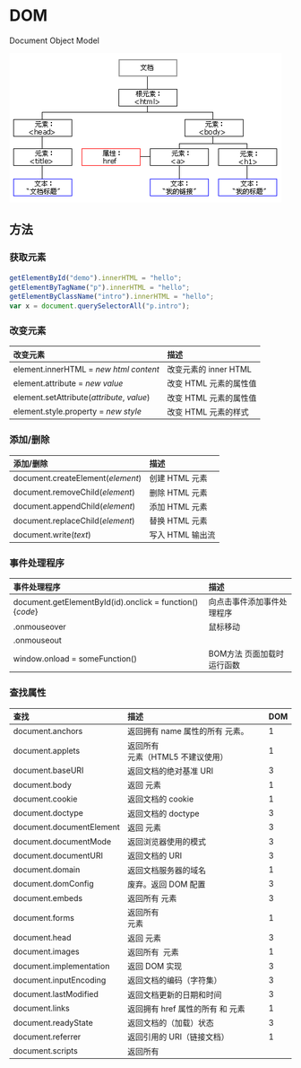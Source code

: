 # DOM

Document Object Model

![DOM HTML 树](DOM.assets/ct_htmltree.gif)

## 方法

### 获取元素

```js
getElementById("demo").innerHTML = "hello";
getElementByTagName("p").innerHTML = "hello";
getElementByClassName("intro").innerHTML = "hello";
var x = document.querySelectorAll("p.intro");
```

### 改变元素

| 改变元素                                   | 描述                   |
| :----------------------------------------- | :--------------------- |
| element.innerHTML = *new html content*     | 改变元素的 inner HTML  |
| element.attribute = *new value*            | 改变 HTML 元素的属性值 |
| element.setAttribute(*attribute*, *value*) | 改变 HTML 元素的属性值 |
| element.style.property = *new style*       | 改变 HTML 元素的样式   |

### 添加/删除

| 添加/删除                         | 描述             |
| :-------------------------------- | :--------------- |
| document.createElement(*element*) | 创建 HTML 元素   |
| document.removeChild(*element*)   | 删除 HTML 元素   |
| document.appendChild(*element*)   | 添加 HTML 元素   |
| document.replaceChild(*element*)  | 替换 HTML 元素   |
| document.write(*text*)            | 写入 HTML 输出流 |

### 事件处理程序

| 事件处理程序                                             | 描述                       |
| :------------------------------------------------------- | :------------------------- |
| document.getElementById(id).onclick = function(){*code*} | 向点击事件添加事件处理程序 |
| .onmouseover                                             | 鼠标移动                   |
| .onmouseout                                              |                            |
| window.onload = someFunction()                           | BOM方法 页面加载时运行函数 |





### 查找属性

| 查找                         | 描述                                        | DOM  |
| :--------------------------- | :------------------------------------------ | :--- |
| document.anchors             | 返回拥有 name 属性的所有 <a> 元素。         | 1    |
| document.applets             | 返回所有 <applet> 元素（HTML5 不建议使用）  | 1    |
| document.baseURI             | 返回文档的绝对基准 URI                      | 3    |
| document.body                | 返回 <body> 元素                            | 1    |
| document.cookie              | 返回文档的 cookie                           | 1    |
| document.doctype             | 返回文档的 doctype                          | 3    |
| document.documentElement     | 返回 <html> 元素                            | 3    |
| document.documentMode        | 返回浏览器使用的模式                        | 3    |
| document.documentURI         | 返回文档的 URI                              | 3    |
| document.domain              | 返回文档服务器的域名                        | 1    |
| document.domConfig           | 废弃。返回 DOM 配置                         | 3    |
| document.embeds              | 返回所有 <embed> 元素                       | 3    |
| document.forms               | 返回所有 <form> 元素                        | 1    |
| document.head                | 返回 <head> 元素                            | 3    |
| document.images              | 返回所有 <img> 元素                         | 1    |
| document.implementation      | 返回 DOM 实现                               | 3    |
| document.inputEncoding       | 返回文档的编码（字符集）                    | 3    |
| document.lastModified        | 返回文档更新的日期和时间                    | 3    |
| document.links               | 返回拥有 href 属性的所有 <area> 和 <a> 元素 | 1    |
| document.readyState          | 返回文档的（加载）状态                      | 3    |
| document.referrer            | 返回引用的 URI（链接文档）                  | 1    |
| document.scripts             | 返回所有 <script> 元素                      | 3    |
| document.strictErrorChecking | 返回是否强制执行错误检查                    | 3    |
| document.title               | 返回 <title> 元素                           | 1    |
| document.URL                 | 返回文档的完整 URL                          | 1    |

### 可访问的对象

以下 HTML 对象（和对象集合）也是可访问的：

- [document.anchors](https://www.w3school.com.cn/tiy/t.asp?f=eg_js_doc_anchors)
- [document.body](https://www.w3school.com.cn/tiy/t.asp?f=eg_js_doc_anchors)
- [document.documentElement](https://www.w3school.com.cn/tiy/t.asp?f=eg_js_doc_anchors)
- [document.embeds](https://www.w3school.com.cn/tiy/t.asp?f=eg_js_doc_anchors)
- [document.forms](https://www.w3school.com.cn/tiy/t.asp?f=eg_js_doc_anchors)
- [document.head](https://www.w3school.com.cn/tiy/t.asp?f=eg_js_doc_anchors)
- [document.images](https://www.w3school.com.cn/tiy/t.asp?f=eg_js_doc_anchors)
- [document.links](https://www.w3school.com.cn/tiy/t.asp?f=eg_js_doc_anchors)
- [document.scripts](https://www.w3school.com.cn/tiy/t.asp?f=eg_js_doc_anchors)
- [document.title](https://www.w3school.com.cn/tiy/t.asp?f=eg_js_doc_anchors)



## 元素属性

### nodeType

someNode.nodeType

- 元素节点：1
- 属性节点：2

- 文本节点：3
- 等，共12种取值

### nodeValue

文本节点的值



firstChild

lastChild
